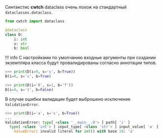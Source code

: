 Синтакстис **cwtch** dataclass очень похож на стандартный `dataclasses.dataclass`.

```python
from cwtch import dataclass

@dataclass
class D:
    i: int
    s: str
    b: bool
```

!!! info
    С настройками по умолчанию входные аргументы при создании экземпляра класса будут провалидированы
    согласно аннотации типов.

```python
>>> print(D(i=0, s='s', b=True))
D(i=0, s='s', b=True)
```

```python
>>> print(D(i='0', s=1, b='f'))
D(i=0, s='1', b=False)
```

В случае ошибки валидации будет выброшено исключение `ValidationError`.

```python
>>> print(D(i='a', s='s', b=True))
...
ValidationError: type[ <class '__main__.D'> ] path[ 'i' ]
  type[ <class 'int'> ] input_type[ <class 'str'> ] input_value[ 'a' ]
    ValueError: invalid literal for int() with base 10: 'a'
```
